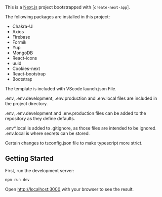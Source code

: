 This is a [Next.js](https://nextjs.org/) project bootstrapped with [`create-next-app`].

The following packages are installed in this project:

-   Chakra-UI
-   Axios
-   Firebase
-   Formik
-   Yup
-   MongoDB
-   React-icons
-   uuid
-   Cookies-next
-   React-bootstrap
-   Bootstrap

The template is included with VScode launch.json File.

.env, .env.development, .env.production and .env.local files are included in the project directory.

.env, .env.development and .env.production files can be added to the repository as they define defaults.

.env\*.local is added to .gitignore, as those files are intended to be ignored. .env.local is where secrets can be stored.

Certain changes to tsconfig.json file to make typescript more strict.

## Getting Started

First, run the development server:

```bash
npm run dev
```

Open [http://localhost:3000](http://localhost:3000) with your browser to see the result.
